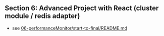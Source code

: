 ## Section 6: Advanced Project with React (cluster module / redis adapter)
- see [06-performanceMonitor/start-to-final/README.md](./06-performanceMonitor/start-to-final/README.md)